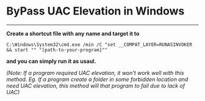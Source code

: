 # ByPass UAC Elevation in Windows
__________________
**Create a shortcut file with any name and target it to**
````
C:\Windows\System32\cmd.exe /min /C "set __COMPAT_LAYER=RUNASINVOKER && start "" "[path-to-your-program]""
````

**and you can simply run it as usaul.**

_(Note: If a program required UAC elevation, it won't work well with this method. Eg. If a program create a folder in some forbidden location and need UAC elevation, this method will that program to fail due to lack of UAC)_

